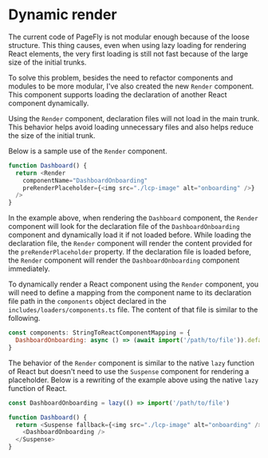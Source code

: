 # Dynamic render

The current code of PageFly is not modular enough because of the loose structure. This thing causes, even when using lazy loading for rendering React elements, the very first loading is still not fast because of the large size of the initial trunks.

To solve this problem, besides the need to refactor components and modules to be more modular, I've also created the new `Render` component. This component supports loading the declaration of another React component dynamically.

Using the `Render` component, declaration files will not load in the main trunk. This behavior helps avoid loading unnecessary files and also helps reduce the size of the initial trunk.

Below is a sample use of the `Render` component.

```javascript
function Dashboard() {
  return <Render
    componentName="DashboardOnboarding"
    preRenderPlaceholder={<img src="./lcp-image" alt="onboarding" />}
  />
}
```

In the example above, when rendering the `Dashboard` component, the `Render` component will look for the declaration file of the `DashboardOnboarding` component and dynamically load it if not loaded before. While loading the declaration file, the `Render` component will render the content provided for the `preRenderPlaceholder` property. If the declaration file is loaded before, the `Render` component will render the `DashboardOnboarding` component immediately.

To dynamically render a React component using the `Render` component, you will need to define a mapping from the component name to its declaration file path in the `components` object declared in the `includes/loaders/components.ts` file. The content of that file is similar to the following.

```javascript
const components: StringToReactComponentMapping = {
  DashboardOnboarding: async () => (await import('/path/to/file')).default,
}
```

The behavior of the `Render` component is similar to the native `lazy` function of React but doesn't need to use the `Suspense` component for rendering a placeholder. Below is a rewriting of the example above using the native `lazy` function of React.

```javascript
const DashboardOnboarding = lazy(() => import('/path/to/file')

function Dashboard() {
  return <Suspense fallback={<img src="./lcp-image" alt="onboarding" />}>
    <DashboardOnboarding />
  </Suspense>
}
```
